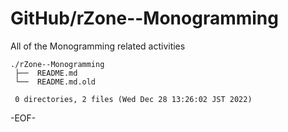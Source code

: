 # GitHub/rZone--Monogramming

All of the Monogramming related activities

    ./rZone--Monogramming
     ├──  README.md
     └──  README.md.old
     
     0 directories, 2 files (Wed Dec 28 13:26:02 JST 2022)


-EOF-
